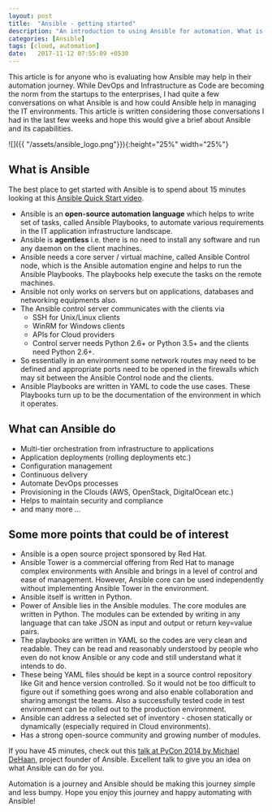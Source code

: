 ```yaml
---
layout: post
title:  "Ansible - getting started"
description: "An introduction to using Ansible for automation. What is Ansible, what can be done with Ansible and some interesting points about Ansible" 
categories: [Ansible]
tags: [cloud, automation]
date:   2017-11-12 07:55:09 +0530
---
```

This article is for anyone who is evaluating how Ansible may help in their automation journey. While DevOps and Infrastructure as Code are becoming the norm from the startups to the enterprises, I had quite a few conversations on what Ansible is and how could Ansible help in managing the IT environments. This article is written considering those conversations I had in the last few weeks and hope this would give a brief about Ansible and its capabilities.

![]({{ "/assets/ansible_logo.png"}}){:height="25%" width="25%"}

## What is Ansible
The best place to get started with Ansible is to spend about 15 minutes looking at this [Ansible Quick Start video](https://www.ansible.com/quick-start-video).
* Ansible is an **open-source automation language** which helps to write set of tasks, called Ansible Playbooks, to automate various requirements in the IT application infrastructure landscape.
* Ansible is **agentless** i.e. there is no need to install any software and run any daemon on the client machines.
* Ansible needs a core server / virtual machine, called Ansible Control node, which is the Ansible automation engine and helps to run the Ansible Playbooks. The playbooks help execute the tasks on the remote machines.
* Ansible not only works on servers but on applications, databases and networking equipments also.
* The Ansible control server communicates with the clients via
	* SSH for Unix/Linux clients
	* WinRM for Windows clients
	* APIs for Cloud providers
	* Control server needs Python 2.6+ or Python 3.5+ and the clients need Python 2.6+.
* So essentially in an environment some network routes may need to be defined and appropriate ports need to be opened in the firewalls which may sit between the Ansible Control node and the clients.
* Ansible Playbooks are written in YAML to code the use cases. These Playbooks turn up to be the documentation of the environment in which it operates.

## What can Ansible do
* Multi-tier orchestration from infrastructure to applications
* Application deployments (rolling deployments etc.)
* Configuration management
* Continuous delivery
* Automate DevOps processes
* Provisioning in the Clouds (AWS, OpenStack, DigitalOcean etc.)
* Helps to maintain security and compliance
* and many more ...

## Some more points that could be of interest

* Ansible is a open source project sponsored by Red Hat.
* Ansible Tower is a commercial offering from Red Hat to manage complex environments with Ansible and brings in a level of control and ease of management. However, Ansible core can be used independently without implementing Ansible Tower in the environment.
* Ansible itself is written in Python.
* Power of Ansible lies in the Ansible modules. The core modules are written in Python. The modules can be extended by writing in any language that can take JSON as input and output or return key=value pairs.
* The playbooks are written in YAML so the codes are very clean and readable. They can be read and reasonably understood by people who even do not know Ansible or any code and still understand what it intends to do.
* These being YAML files should be kept in a source control repository like Git and hence version controlled. So it would not be too difficult to figure out if something goes wrong and also enable collaboration and sharing amongst the teams. Also a successfully tested code in test environment can be rolled out to the production environment.
* Ansible can address a selected set of inventory - chosen statically or dynamically (especially required in Cloud environments).
* Has a strong open-source community and growing number of modules.

If you have 45 minutes, check out this [talk at PyCon 2014 by Michael DeHaan](https://www.youtube.com/watch?v=Qi0AhK7PMCI), project founder of Ansible. Excellent talk to give you an idea on what Ansible can do for you.

Automation is a journey and Ansible should be making this journey simple and less bumpy. Hope you enjoy this journey and happy automating with Ansible!